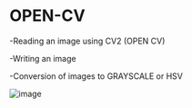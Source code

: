 # OPEN-CV

-Reading an image using CV2 (OPEN CV)

-Writing an image

-Conversion of images to GRAYSCALE or HSV

![image](https://user-images.githubusercontent.com/30961652/42035292-352e9290-7b00-11e8-89ff-3c5052da8f42.png)
